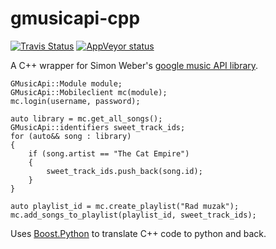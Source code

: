 # gmusicapi-cpp
[![Travis Status](https://travis-ci.org/dvirtz/gmusicapi-cpp.png?branch=master)](https://travis-ci.org/dvirtz/gmusicapi-cpp)
[![AppVeyor status](https://ci.appveyor.com/api/projects/status/jbe7js8pvmo69txv?svg=true)](https://ci.appveyor.com/project/dvirtz/gmusicapi-cpp)

A C++ wrapper for Simon Weber's [google music API library](https://github.com/simon-weber/gmusicapi).

    GMusicApi::Module module;
    GMusicApi::Mobileclient mc(module);
    mc.login(username, password);

    auto library = mc.get_all_songs();
    GMusicApi::identifiers sweet_track_ids;
    for (auto&& song : library)
    {
        if (song.artist == "The Cat Empire")
        {
            sweet_track_ids.push_back(song.id);
        }
    }

    auto playlist_id = mc.create_playlist("Rad muzak");
    mc.add_songs_to_playlist(playlist_id, sweet_track_ids);

Uses [Boost.Python](http://www.boost.org/doc/libs/1_60_0/libs/python/doc/html/index.html) to translate C++ code to python and back.
